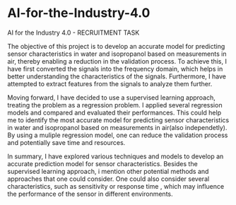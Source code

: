 # AI-for-the-Industry-4.0
AI for the Industry 4.0  - RECRUITMENT TASK


The objective of this project is to develop an accurate model for predicting sensor characteristics in water and isopropanol based on measurements in air, thereby enabling a reduction in the validation process. To achieve this, I have first converted the signals into the frequency domain, which helps in better understanding the characteristics of the signals. Furthermore, I have attempted to extract features from the signals to analyze them further.

Moving forward, I have decided to use a supervised learning approach, treating the problem as a regression problem. I applied several regression models and compared and evaluated their performances. This could help me to identify the most accurate model for predicting sensor characteristics in water and isopropanol based on measurements in air(also independetly). By using a muliple regression model, one can reduce the validation process and potentially save time and resources.

In summary, I have explored various techniques and models to develop an accurate prediction model for sensor characteristics. Besides the supervised learning approach, i mention other potential methods and approaches that one could consider. One could also consider several characteristics, such as sensitivity or response time , which may influence the performance of the sensor in different environments.

